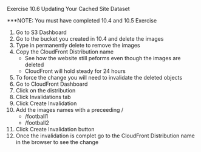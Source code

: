 Exercise 10.6 Updating Your Cached Site Dataset

***NOTE:  You must have completed 10.4 and 10.5 Exercise

1. Go to S3 Dashboard
2. Go to the bucket you created in 10.4 and delete the images
3. Type in permanently delete to remove the images
4. Copy the CloudFront Distribution name
    - See how the website still peforms even though the images are deleted
    - CloudFront will hold steady for 24 hours
5. To force the change you will need to invalidate the deleted objects
6. Go to CloudFront Dashboard
7. Click on the distribution
8. Click Invalidations tab
9. Click Create Invalidation
10. Add the images names with a preceeding /
    - /football1
    - /football2
11. Click Create Invalidation button
12. Once the invalidation is complet go to the CloudFront Distribution name in the browser to see the change
